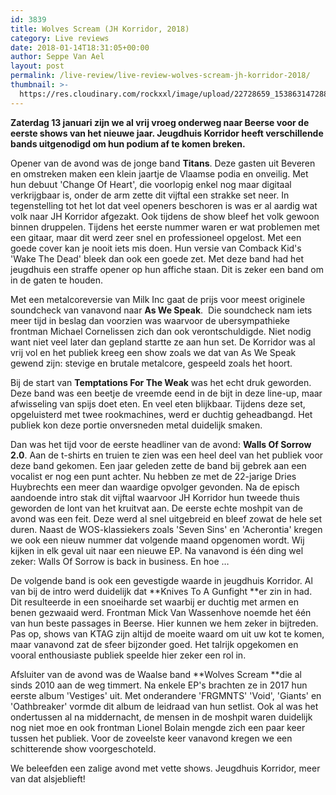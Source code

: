 ```yaml
---
id: 3839
title: Wolves Scream (JH Korridor, 2018)
category: Live reviews
date: 2018-01-14T18:31:05+00:00
author: Seppe Van Ael
layout: post
permalink: /live-review/live-review-wolves-scream-jh-korridor-2018/
thumbnail: >-
  https://res.cloudinary.com/rockxxl/image/upload/22728659_1538631472883033_2844132640635408500_n.jpg
---
```

**Zaterdag 13 januari zijn we al vrij vroeg onderweg naar Beerse voor de eerste shows van het nieuwe jaar. Jeugdhuis Korridor heeft verschillende bands uitgenodigd om hun podium af te komen breken.**

Opener van de avond was de jonge band **Titans**. Deze gasten uit Beveren en omstreken maken een klein jaartje de Vlaamse podia en onveilig. Met hun debuut 'Change Of Heart', die voorlopig enkel nog maar digitaal verkrijgbaar is, onder de arm zette dit vijftal een strakke set neer. In tegenstelling tot het lot dat veel openers beschoren is was er al aardig wat volk naar JH Korridor afgezakt. Ook tijdens de show bleef het volk gewoon binnen druppelen. Tijdens het eerste nummer waren er wat problemen met een gitaar, maar dit werd zeer snel en professioneel opgelost. Met een goede cover kan je nooit iets mis doen. Hun versie van Comback Kid's 'Wake The Dead' bleek dan ook een goede zet. Met deze band had het jeugdhuis een straffe opener op hun affiche staan. Dit is zeker een band om in de gaten te houden.

Met een metalcoreversie van Milk Inc gaat de prijs voor meest originele soundcheck van vanavond naar **As We Speak**.  Die soundcheck nam iets meer tijd in beslag dan voorzien was waarvoor de ubersympathieke frontman Michael Cornelissen zich dan ook verontschuldigde. Niet nodig want niet veel later dan gepland startte ze aan hun set. De Korridor was al vrij vol en het publiek kreeg een show zoals we dat van As We Speak gewend zijn: stevige en brutale metalcore, gespeeld zoals het hoort.

Bij de start van **Temptations For The Weak** was het echt druk geworden. Deze band was een beetje de vreemde eend in de bijt in deze line-up, maar afwisseling van spijs doet eten. En veel eten blijkbaar. Tijdens deze set, opgeluisterd met twee rookmachines, werd er duchtig geheadbangd. Het publiek kon deze portie onversneden metal duidelijk smaken.

Dan was het tijd voor de eerste headliner van de avond: **Walls Of Sorrow 2.0**. Aan de t-shirts en truien te zien was een heel deel van het publiek voor deze band gekomen. Een jaar geleden zette de band bij gebrek aan een vocalist er nog een punt achter. Nu hebben ze met de 22-jarige Dries Huybrechts een meer dan waardige opvolger gevonden. Na de episch aandoende intro stak dit vijftal waarvoor JH Korridor hun tweede thuis geworden de lont van het kruitvat aan. De eerste echte moshpit van de avond was een feit. Deze werd al snel uitgebreid en bleef zowat de hele set duren. Naast de WOS-klassiekers zoals 'Seven Sins' en 'Acherontia' kregen we ook een nieuw nummer dat volgende maand opgenomen wordt. Wij kijken in elk geval uit naar een nieuwe EP. Na vanavond is één ding wel zeker: Walls Of Sorrow is back in business. En hoe &#8230;

De volgende band is ook een gevestigde waarde in jeugdhuis Korridor. Al van bij de intro werd duidelijk dat **Knives To A Gunfight **er zin in had. Dit resulteerde in een snoeiharde set waarbij er duchtig met armen en benen gezwaaid werd. Frontman Mick Van Wassenhove noemde het één van hun beste passages in Beerse. Hier kunnen we hem zeker in bijtreden. Pas op, shows van KTAG zijn altijd de moeite waard om uit uw kot te komen, maar vanavond zat de sfeer bijzonder goed. Het talrijk opgekomen en vooral enthousiaste publiek speelde hier zeker een rol in.

Afsluiter van de avond was de Waalse band **Wolves Scream **die al sinds 2010 aan de weg timmert. Na enkele EP's brachten ze in 2017 hun eerste album 'Vestiges' uit. Met onderandere 'FRGMNTS' 'Void', 'Giants' en 'Oathbreaker' vormde dit album de leidraad van hun setlist. Ook al was het ondertussen al na middernacht, de mensen in de moshpit waren duidelijk nog niet moe en ook frontman Lionel Bolain mengde zich een paar keer tussen het publiek. Voor de zoveelste keer vanavond kregen we een schitterende show voorgeschoteld.

We beleefden een zalige avond met vette shows. Jeugdhuis Korridor, meer van dat alsjeblieft!
